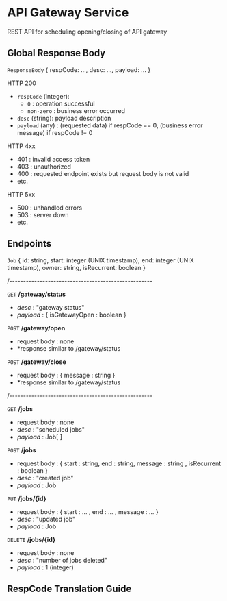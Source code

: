 # API Gateway Service

REST API for scheduling opening/closing of API gateway

## Global Response Body

`ResponseBody` { respCode: ..., desc: ..., payload: ... }

HTTP 200

- `respCode` (integer):
  - `0` : operation successful
  - `non-zero` : business error occurred
- `desc` (string): payload description
- `payload` (any) : (requested data) if respCode == 0, (business error message) if respCode != 0

HTTP 4xx

- 401 : invalid access token
- 403 : unauthorized
- 400 : requested endpoint exists but request body is not valid
- etc.

HTTP 5xx

- 500 : unhandled errors
- 503 : server down
- etc.

## Endpoints

`Job` { id: string, start: integer (UNIX timestamp), end: integer (UNIX timestamp), owner: string, isRecurrent: boolean }

/----------------------------------------------------

`GET` **/gateway/status**

- _desc_ : "gateway status"
- _payload_ : { isGatewayOpen : boolean }

`POST` **/gateway/open**
- request body : none
- *response similar to /gateway/status

`POST` **/gateway/close**
- request body : { message : string }
- *response similar to /gateway/status

/----------------------------------------------------

`GET` **/jobs**

- request body : none
- _desc_ : "scheduled jobs"
- _payload_ : Job[ ]

`POST` **/jobs**

- request body : { start : string, end : string, message : string , isRecurrent : boolean }
- _desc_ : "created job"
- _payload_ : Job

`PUT` **/jobs/{id}**

- request body : { start : ... , end : ... , message : ... }
- _desc_ : "updated job"
- _payload_ : Job

`DELETE` **/jobs/{id}**

- request body : none
- _desc_ : "number of jobs deleted"
- _payload_ : 1 (integer)

## RespCode Translation Guide

